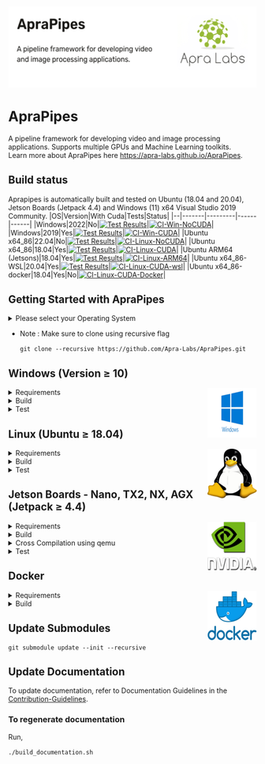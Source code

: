 <p align="center">
  <img src="./data/ReadMe Images/ApraPipes.png" alt="Header Image">
</p>

# ApraPipes
A pipeline framework for developing video and image processing applications. Supports multiple GPUs and Machine Learning toolkits.  
Learn more about ApraPipes here https://apra-labs.github.io/ApraPipes.

## Build status
Aprapipes is automatically built and tested on Ubuntu (18.04 and 20.04), Jetson Boards (Jetpack 4.4) and Windows (11) x64 Visual Studio 2019 Community.
|OS|Version|With Cuda|Tests|Status|
|--|-------|---------|------|------|
|Windows|2022|No|[![Test Results](https://gist.githubusercontent.com/kumaakh/f80af234a4aabedc69af3ee197f66944/raw/badge_Windows.svg)](https://gist.githubusercontent.com/kumaakh/f80af234a4aabedc69af3ee197f66944/raw/badge_Windows.svg)|[![CI-Win-NoCUDA](https://github.com/Apra-Labs/ApraPipes/actions/workflows/CI-Win-NoCUDA.yml/badge.svg)](https://github.com/Apra-Labs/ApraPipes/actions/workflows/CI-Win-NoCUDA.yml)|
|Windows|2019|Yes|[![Test Results](https://gist.githubusercontent.com/kumaakh/f80af234a4aabedc69af3ee197f66944/raw/badge_Windows-cuda.svg)](https://gist.githubusercontent.com/kumaakh/f80af234a4aabedc69af3ee197f66944/raw/badge_Windows-cuda.svg)|[![CI-Win-CUDA](https://github.com/Apra-Labs/ApraPipes/actions/workflows/CI-Win-CUDA.yml/badge.svg)](https://github.com/Apra-Labs/ApraPipes/actions/workflows/CI-Win-CUDA.yml)|
|Ubuntu x64_86|22.04|No|[![Test Results](https://gist.githubusercontent.com/kumaakh/f80af234a4aabedc69af3ee197f66944/raw/badge_Linux.svg)](https://gist.githubusercontent.com/kumaakh/f80af234a4aabedc69af3ee197f66944/raw/badge_Linux.svg)|[![CI-Linux-NoCUDA](https://github.com/Apra-Labs/ApraPipes/actions/workflows/CI-Linux-NoCUDA.yml/badge.svg)](https://github.com/Apra-Labs/ApraPipes/actions/workflows/CI-Linux-NoCUDA.yml)|
|Ubuntu x64_86|18.04|Yes|[![Test Results](https://gist.githubusercontent.com/kumaakh/f80af234a4aabedc69af3ee197f66944/raw/badge_Linux-CudaT.svg)](https://gist.githubusercontent.com/kumaakh/f80af234a4aabedc69af3ee197f66944/raw/badge_Linux-CudaT.svg)|[![CI-Linux-CUDA](https://github.com/Apra-Labs/ApraPipes/actions/workflows/CI-Linux-CUDA.yml/badge.svg)](https://github.com/Apra-Labs/ApraPipes/actions/workflows/CI-Linux-CUDA.yml)|
|Ubuntu ARM64 (Jetsons)|18.04|Yes|[![Test Results](https://gist.githubusercontent.com/kumaakh/f80af234a4aabedc69af3ee197f66944/raw/badge_Linux_ARM64.svg)](https://gist.githubusercontent.com/kumaakh/f80af234a4aabedc69af3ee197f66944/raw/badge_Linux_ARM64.svg)|[![CI-Linux-ARM64](https://github.com/Apra-Labs/ApraPipes/actions/workflows/CI-Linux-ARM64.yml/badge.svg)](https://github.com/Apra-Labs/ApraPipes/actions/workflows/CI-Linux-ARM64.yml)|
|Ubuntu x64_86-WSL|20.04|Yes|[![Test Results](https://gist.githubusercontent.com/kumaakh/f80af234a4aabedc69af3ee197f66944/raw/badge_WSL.svg)](https://gist.githubusercontent.com/kumaakh/f80af234a4aabedc69af3ee197f66944/raw/badge_WSL.svg)|[![CI-Linux-CUDA-wsl](https://github.com/Apra-Labs/ApraPipes/actions/workflows/CI-Linux-CUDA-wsl.yml/badge.svg)](https://github.com/Apra-Labs/ApraPipes/actions/workflows/CI-Linux-CUDA-wsl.yml)|
|Ubuntu x64_86-docker|18.04|Yes|No|[![CI-Linux-CUDA-Docker](https://github.com/Apra-Labs/ApraPipes/actions/workflows/CI-Linux-CUDA-Docker.yml/badge.svg)](https://github.com/Apra-Labs/ApraPipes/actions/workflows/CI-Linux-CUDA-Docker.yml)|

## Getting Started with ApraPipes

<details>
  <summary>Please select your Operating System</summary>
  <ul>
    <li><a href="#windows">Windows</a></li>
    <li><a href="#linux">Linux</a></li>
    <li><a href="#jetson">Jetson</a></li>
    <li><a href="#docker">Docker</a></li>
  </ul>
</details>    

 * Note :  Make sure to clone using recursive flag
    ```
    git clone --recursive https://github.com/Apra-Labs/ApraPipes.git
    ```

<h2 id="windows">Windows (Version ≥ 10)</h2>  
<img src="./data/ReadMe Images/windows.png" alt="Windows Logo" align="right" height = "100" width="100">
<details>
  <summary>Requirements</summary>

  ###  Prerequisites
  
  ### Visual Studio
  * Install Visual Studio 2019 Community 
    * Install Desktop development C++
    * .NET Desktop development
    * Universal Windows Development Platform

  ### Cuda
  * Create an account on developer.nvidia.com if you're not already a member. Note : Otherwise the next step will show HTTP 404/403 error.
  * Windows 10/11 : [Cuda Toolkit 10.2](https://developer.nvidia.com/cuda-10.2-download-archive?target_os=Windows&target_arch=x86_64&target_version=10&target_type=exelocal)  or  [CUDA Toolkit 11.8](https://developer.nvidia.com/cuda-11-8-0-download-archive?target_os=Windows).

  ### Cudnn
  * Download [Cudnn](https://developer.nvidia.com/rdp/cudnn-archive#a-collapse765-102) and extract files where cuda is installed. Note: Please be aware that this process requires some effort. Here are the necessary steps:
    * Download the correct zip file matching your cuda version. _Do not download the exe/installer/deb package._
    * Windows: 
      * Download [this file](https://developer.nvidia.com/compute/cudnn/secure/8.3.2/local_installers/10.2/cudnn-windows-x86_64-8.3.2.44_cuda10.2-archive.zip).
    
  * Clone with submodules and LFS. 
    ```
    git clone --recursive https://github.com/Apra-Labs/ApraPipes.git
    ```

</details>

<details>
  <summary>Build</summary>

  Open PowerShell as an administrator and execute the following commands

  ### Build Without Cuda
  If your windows system does not have an NVIDIA GPU use this script
  ```
  build_windows_no_cuda.bat
  ```
  ### Build With Cuda
  ```
  build_windows_cuda.bat
  ```
  ### To Build With Documentation
  ```
  build_windows_cuda.bat --build-doc
  ```
</details>

<details>
  <summary>Test</summary>

  ### Run Tests
  * list all tests
    ```
    _build/BUILD_TYPE/aprapipesut.exe --list_content
    ```
  * run all tests  
    ```
    _build/BUILD_TYPE/aprapipesut.exe
    ```
  * run all tests disabling memory leak dumps and better progress logging
    ```
    _build/BUILD_TYPE/aprapipesut.exe -p -l all --detect_memory_leaks=0
    ```
  * run one test 
    ```
    _build/BUILD_TYPE/aprapipesut.exe --run_test=filenamestrategy_tests/boostdirectorystrategy
    ```
  * run one test with arguments 
    ```
    _build/BUILD_TYPE/aprapipesut.exe --run_test=unit_tests/params_test -- -ip 10.102.10.121 -data ArgusCamera
    ```
    * Look at the unit_tests/params_test to check for sample usage of parameters in test code.
  

</details>

<h2 id="linux">Linux (Ubuntu ≥ 18.04)</h2>  
<img src="./data/ReadMe Images/Linux.png" alt="Linux Logo" align="right" height = "100" width="100">
<details>
  <summary>Requirements</summary>
  
  ### Prerequisites

  ### Cuda
  * Create an account on developer.nvidia.com if you're not already a member. Note : Otherwise the next step will show HTTP 404/403 error.
  * Ubuntu 18.04/20.04:   
    18.04 - [CUDA Toolkit 10.2](https://developer.nvidia.com/cuda-10.2-download-archive?target_os=Linux&target_arch=x86_64&target_distro=Ubuntu&target_version=1804&target_type=debnetwork)  
    20.04 - [CUDA Toolkit 11.8](https://developer.nvidia.com/cuda-11-8-0-download-archive?target_os=Linux&target_arch=x86_64&Distribution=Ubuntu&target_version=20.04)

  ### Cudnn  
  * Download [Cudnn](https://developer.nvidia.com/rdp/cudnn-archive#a-collapse765-102)
  * Linux:
      * Download [this file](https://developer.nvidia.com/compute/cudnn/secure/8.3.2/local_installers/10.2/cudnn-linux-x86_64-8.3.2.44_cuda10.2-archive.tar.xz)

  * Clone with submodules and LFS.
    ```
    git clone --recursive https://github.com/Apra-Labs/ApraPipes.git
    ```

</details>

<details>
  <summary>Build</summary>
  
  * Run this command to make the script file executable.   
  ```
  chmod +x build_linux_*.sh
  ```
  ### Build Without Cuda
  If your windows system does not have an NVIDIA GPU use this script
  ```
  ./build_linux_no_cuda.sh
  ```
  ### Build With Cuda
  ```
  ./build_linux_cuda.sh
  ```
  ### To Build With Documentation
  ```
  ./build_linux_cuda.sh --build-doc
  ```

  Build can take ~2 hours depending on the machine configuration.
</details>

<details>
  <summary>Test</summary>

  ### Run Tests
  * list all tests
    ```
    ./_build/aprapipesut --list_content
    ```
  * run all tests  
    ```
    ./_build/aprapipesut
    ```
  * run all tests disabling memory leak dumps and better progress logging
    ```
    ./_build/aprapipesut -p -l all --detect_memory_leaks=0
    ```
  * run one test 
    ```
    ./_build/aprapipesut --run_test=filenamestrategy_tests/boostdirectorystrategy
    ```
  * run one test with arguments 
    ```
    ./_buildaprapipesut --run_test=unit_tests/params_test -- -ip 10.102.10.121 -data ArgusCamera
    ```
    * Look at the unit_tests/params_test to check for sample usage of parameters in test code.
</details>

<h2 id="jetson">Jetson Boards - Nano, TX2, NX, AGX (Jetpack ≥ 4.4)</h2>  
<img src="./data/ReadMe Images/nvidia.png" alt="Nvidia Logo" align="right" height = "100" width="100">
<details>
  <summary >Requirements</summary>
  
  ###  Prerequisites
  * Setup the board with [Jetpack 4.4](https://docs.nvidia.com/sdk-manager/install-with-sdkm-jetson/index.html) or higher as supported.
  
  * Clone with submodules and LFS. 
    ```
    git clone --recursive https://github.com/Apra-Labs/ApraPipes.git
    ```
</details>

<details>
  <summary>Build</summary>

### Build for Jetson (Only Cuda Build)
  * Run this command to make the script file executable.
  ```
  chmod +x build_jetson.sh
  ```
  * ApraPipes builds CUDA version on Jetson Boards.
  ```
  ./build_jetson.sh
  ```
  * To Build With Documentation
  ```
  ./build_jetson.sh --build-doc
  ```
  Build can take ~12 hours on Jetson Nano. 
  Note: Jetson build can also be done using Ubuntu 18.04 x86_64 Laptop via cross compilation.
</details>

<details>
  <summary>Cross Compilation using qemu</summary>

### Cross compilation using qemu
  Conceptual steps adapted from [here](https://github.com/zhj-buffer/Cross-Compile-Jetson):

  * On any Intel Ubuntu 18.04 computer (physical or virtual including wsl ) mount a Jetson SD Card Image as described above
  * Copy relevant files from mounted image to created a rootfs 
  * Install qemu on ubuntu host
  * chroot into emulated aarm64 environment using script provided in the github link above
  * install extra tools and build aprapipes and aprapipesut
  * the built aprapipesut can be copied to a Jetson board and run. 

  This approach can use all 12-16 cores of a laptop and hence builds faster.
</details>

<details>
  <summary>Test</summary>

### Run Tests
  * list all tests `./_build/aprapipesut --list_content`
  * run all tests  `./_build/aprapipesut`
  * run one test `./_build/aprapipesut --run_test=filenamestrategy_tests/boostdirectorystrategy`
  * run one test with arguments `./_build/aprapipesut --run_test=unit_tests/params_test -- -ip 10.102.10.121 -data ArgusCamera`
  * Look at the unit_tests/params_test to check for sample usage of parameters in test code
</details>

<h2 id="docker">Docker</h2>  
<img src="./data/ReadMe Images/Docker.png" alt="Nvidia Logo" align="right" height = "100" width="100">
<details>
  <summary>Requirements</summary>

###  Prerequisites
  * Ensure virtualization is enabled in both the BIOS settings of your computer and the Windows virtualization feature -Refer [this article](https://support.microsoft.com/en-us/windows/enable-virtualization-on-windows-11-pcs-c5578302-6e43-4b4b-a449-8ced115f58e1#:~:text=Virtualization%20lets%20your%20PC%20emulate,will%20help%20you%20enable%20virtualization) to enable them
  * Install WSL 2 on your system:
    ```
    wsl --install
    ```
  * Set WSL 2 as the default version using the command line:
    ```
    wsl --set-default-version 2
    ```
  * Install Ubuntu-18.04 from [Microsoft store](https://apps.microsoft.com/store/detail/ubuntu-1804-on-windows/9N9TNGVNDL3Q?hl=en-in&gl=in&rtc=1) , Refer [this article](https://learn.microsoft.com/en-us/windows/wsl/install-manual) for any issues regarding installation 
  * Install Docker Desktop on Windows -from [here](https://docs.docker.com/desktop/install/windows-install/)
  * Enable Docker integration with WSL 2 (in Docker Desktop settings -> Resources -> WSL integration -> Enable Ubuntu-18.04 -> Apply&restart)
  * Install nvida-container-toolkit using (WSL Ubuntu-18.04) for docker to access Host-system GPU -Follow [this document](https://docs.nvidia.com/datacenter/cloud-native/container-toolkit/latest/install-guide.html) to install nvidia-container-toolkit
  * Note:"Follow the exact instructions outlined in the document to ensure the correct and successful installation of the NVIDIA Container Toolkit"
</details>

<details>
  <summary>Build</summary>

### Build for Docker
  * Use this [docker image](https://github.com/users/kumaakh/packages/container/package/aprapipes-build-x86-ubutu18.04-cuda) with all the software setup.
  ```
  docker pull ghcr.io/kumaakh/aprapipes-build-x86-ubutu18.04-cuda:last-good
  ```
* Mount an external volume as a build area, and then use the Windows command line to create a Docker container using the above image with the following command:  
  ```
  docker run -dit --gpus all -v "</path/to/external_volume>":"/mnt/b/" --name <give-container-name> a799cc26f4b7
  ```
  ..your command should look like this [where D:\ws\docker-pipes->local_folder_path , pipes->container_name ]
  ```
  docker run -dit --gpus all -v "D:\ws\docker-pipes":"/mnt/b/" --name pipes a799cc26f4b7
  ```
* After creating the container, execute the following command to access its command line interface
  ```
  docker exec -it <container-name> /bin/bash
  ```
* Note:"When inside the container, build all contents within the mounted external folder"
* clone the repository with submodules and LFS as described above
* build using build_linux_\*.sh scripts as described [above](#build-for-linux)

This build will be fairly fast (~10 mins) as entire vcpkg cache comes down with the docker image
</details>

## Update Submodules
```
git submodule update --init --recursive
```
## Update Documentation
To update documentation, refer to Documentation Guidelines in the [Contribution-Guidelines](https://github.com/Apra-Labs/ApraPipes/wiki/Contribution-Guidelines).

### To regenerate documentation
Run,
```
./build_documentation.sh
```

